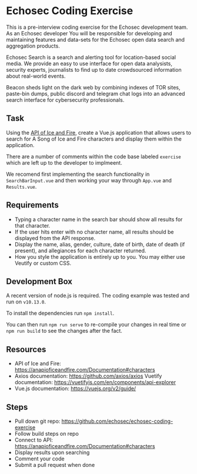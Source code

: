 # Echosec Coding Exercise

This is a pre-interview coding exercise for the Echosec development team. As an Echosec developer You will be responsible for developing and maintaining features and data-sets for the Echosec open data search and aggregation products.

Echosec Search is a search and alerting tool for location-based social media. We provide an easy to use interface for open data analysists, security experts, journalists to find up to date crowdsourced information about real-world events.

Beacon sheds light on the dark web by combining indexes of TOR sites, paste-bin dumps, public discord and telegram chat logs into an advanced search interface for cybersecurity professionals.

## Task

Using the [API of Ice and Fire](https://anapioficeandfire.com/Documentation), create a Vue.js application that allows users to search for A Song of Ice and Fire characters and display them within the application.

There are a number of comments within the code base labeled `exercise` which are left up to the developer to implmeent.

We recomend first implementing the search functionality in `SearchBarInput.vue` and then working your way through `App.vue` and `Results.vue`.

## Requirements

- Typing a character name in the search bar should show all results for that character.
- If the user hits enter with no character name, all results should be displayed from the API response.
- Display the name, alias, gender, culture, date of birth, date of death (if present), and allegiances for each character returned.
- How you style the application is entirely up to you. You may either use Veutify or custom CSS.

## Development Box

A recent version of node.js is required. The coding example was tested and run on `v10.13.0`.

To install the dependencies run `npm install`.

You can then run `npm run serve` to re-compile your changes in real time or `npm run build` to see the changes after the fact.

## Resources

- API of Ice and Fire: https://anapioficeandfire.com/Documentation#characters
- Axios documentation: https://github.com/axios/axios
Vuetify documentation: https://vuetifyjs.com/en/components/api-explorer
- Vue.js documentation: https://vuejs.org/v2/guide/


## Steps

- Pull down git repo: https://github.com/echosec/echosec-coding-exercise
- Follow build steps on repo
- Connect to API: https://anapioficeandfire.com/Documentation#characters
- Display results upon searching
- Comment your code
- Submit a pull request when done